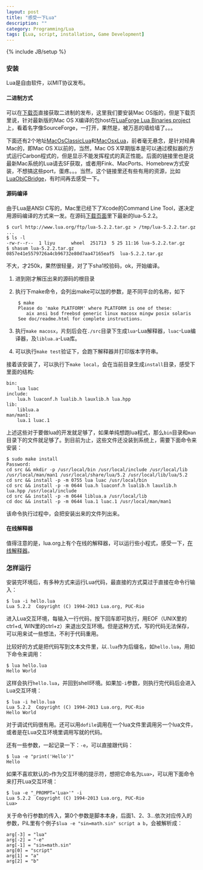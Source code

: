 ```yaml
---
layout: post
title: "感受一下Lua"
description: ""
category: Programming/Lua
tags: [Lua, script, installation, Game Development]
---
```

{% include JB/setup %}

### 安装

Lua是自由软件，以MIT协议发布。

#### 二进制方式

可以在[下载页](http://lua-users.org/wiki/LuaBinaries)直接获取二进制的发布，这里我们要安装Mac OS版的，但是下载页里说，针对最新版的Mac OS X编译的包host在[LuaForge Lua Binaries project](http://luabinaries.luaforge.net/)上，看着名字像SourceForge，一打开，果然是，被万恶的墙给墙了。。。

下面还有2个地址[MacOsClassicLua](http://lua-users.org/wiki/MacOsClassicLua)和[MacOsxLua](http://lua-users.org/wiki/MacOsxLua)，前者毫无悬念，是针对经典Mac的，即Mac OS X以前的，当然，Mac OS X早期版本是可以通过模拟器的方式运行Carbon程式的，但是显示不能发挥程式的真正性能。后面的链接里也是说最新Mac系统的Lua请去SF获取，或者用Fink、MacPorts、Homebrew方式安装，不想搞这些port，蛋疼。。。当然，这个链接里还有些有用的资源，比如 [LuaObjCBridge](http://luaforge.net/projects/luaobjcbridge/)，有时间再去感受一下。 

#### 源码编译

由于Lua是ANSI C写的，Mac里已经下了Xcode的Command Line Tool，遂决定用源码编译的方式来一发。在源码[下载页面](http://www.lua.org/ftp/)里下最新的lua-5.2.2。

	$ curl http://www.lua.org/ftp/lua-5.2.2.tar.gz > /tmp/lua-5.2.2.tar.gz 
	...
	$ ls -l                                                                    
	-rw-r--r--  1 liyu      wheel  251713  5 25 11:16 lua-5.2.2.tar.gz
	$ shasum lua-5.2.2.tar.gz                                                  
	0857e41e5579726a4cb96732e80d7aa47165eaf5  lua-5.2.2.tar.gz
	
不大，才250k，果然很轻量，对了下sha1校验码，ok，开始编译。

1. 进到刚才解压出来的源码的根目录
2. 执行下make命令，会列出make可以加的参数，是不同平台的名称，如下
	
		$ make                                                           
		Please do 'make PLATFORM' where PLATFORM is one of these:
		   aix ansi bsd freebsd generic linux macosx mingw posix solaris
		See doc/readme.html for complete instructions.
		
3. 执行`make macosx`，片刻后会在`./src`目录下生成`lua`-Lua解释器，`luac`-Lua编译器，及`liblua.a`-Lua库。
4. 可以执行`make test`验证下，会跑下解释器并打印版本字符串。

接着该安装了，可以执行下`make local`，会在当前目录生成`install`目录，感受下里面的结构:

	bin:
		lua luac
	include:
		lua.h luaconf.h lualib.h lauxlib.h lua.hpp
	lib:
		liblua.a
	man/man1:
		lua.1 luac.1
		
上述这些对于要做lua的开发就足够了，如果单纯想跑lua程式，那么`bin`目录和`man`目录下的文件就足够了。到目前为止，这些文件还没装到系统上，需要下面命令来安装：

	$ sudo make install                                         
	Password:
	cd src && mkdir -p /usr/local/bin /usr/local/include /usr/local/lib /usr/local/man/man1 /usr/local/share/lua/5.2 /usr/local/lib/lua/5.2
	cd src && install -p -m 0755 lua luac /usr/local/bin
	cd src && install -p -m 0644 lua.h luaconf.h lualib.h lauxlib.h lua.hpp /usr/local/include
	cd src && install -p -m 0644 liblua.a /usr/local/lib
	cd doc && install -p -m 0644 lua.1 luac.1 /usr/local/man/man1
	
该命令执行过程中，会把安装出来的文件列出来。

#### 在线解释器

值得注意的是，lua.org上有个在线的解释器，可以运行些小程式，感受一下，[在线解释器](http://www.lua.org/cgi-bin/demo)。

### 怎样运行

安装完环境后，有多种方式来运行Lua代码，最直接的方式莫过于直接在命令行输入：

	$ lua -i hello.lua                                             
	Lua 5.2.2  Copyright (C) 1994-2013 Lua.org, PUC-Rio

进入Lua交互环境，每输入一行代码，按下回车即可执行，用EOF（UNIX里的ctrl+d, WIN里的ctrl+z）来退出交互环境。但是这种方式，写的代码无法保存，可以用来试一些想法，不利于代码重用。

比较好的方式是把代码写到文本文件里，以`.lua`作为后缀名，如`hello.lua`，用如下命令来调用：

	$ lua hello.lua                                          
	Hello World

这样会执行`hello.lua`，并回到shell环境。如果加`-i`参数，则执行完代码后会进入Lua交互环境：

	$ lua -i hello.lua                                       
	Lua 5.2.2  Copyright (C) 1994-2013 Lua.org, PUC-Rio
	Hello World
	
对于调试代码很有用。还可以用`dofile`调用在一个lua文件里调用另一个lua文件，或者是在Lua交互环境里调用写就的代码。

还有一些参数，一起记录一下：`-e`，可以直接跟代码：

	$ lua -e "print('Hello')"                                      
	Hello
	
如果不喜欢默认的`>`作为交互环境的提示符，想把它命名为`Lua>`，可以用下面命令来打开Lua交互环境：

	$ lua -e "_PROMPT='Lua>'" -i                                   
	Lua 5.2.2  Copyright (C) 1994-2013 Lua.org, PUC-Rio
	Lua> 
	
关于命令行参数的传入，第0个参数是脚本本身，后面1、2、3…依次对应传入的参数，PiL里有个例子`$lua -e "sin=math.sin" script a b`，会被解析成：

	arg[-3] = "lua"
    arg[-2] = "-e"
    arg[-1] = "sin=math.sin"
    arg[0] = "script"
    arg[1] = "a"
    arg[2] = "b"

